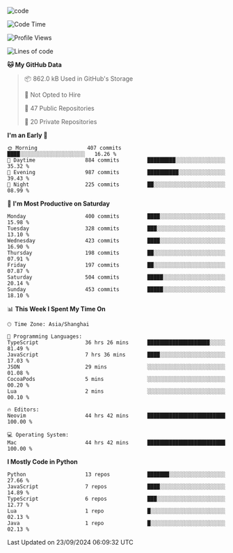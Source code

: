 
<!--
**liuyaanng/liuyaanng** is a ✨ _special_ ✨ repository because its `README.md` (this file) appears on your GitHub profile.

Here are some ideas to get you started:

- 🔭 I’m currently working on ...
- 🌱 I’m currently learning ...
- 👯 I’m looking to collaborate on ...
- 🤔 I’m looking for help with ...
- 💬 Ask me about ...
- 📫 How to reach me: ...
- 😄 Pronouns: ...
- ⚡ Fun fact: ...
-->


![code](https://cdn.jsdelivr.net/gh/liuyaanng/liuyaanng@1.0/code.gif) 

<!--START_SECTION:waka-->
![Code Time](http://img.shields.io/badge/Code%20Time-851%20hrs%2054%20mins-blue)

![Profile Views](http://img.shields.io/badge/Profile%20Views-0-blue)

![Lines of code](https://img.shields.io/badge/From%20Hello%20World%20I%27ve%20Written-14.7%20million%20lines%20of%20code-blue)

**🐱 My GitHub Data** 

> 📦 862.0 kB Used in GitHub's Storage 
 > 
> 🚫 Not Opted to Hire
 > 
> 📜 47 Public Repositories 
 > 
> 🔑 20 Private Repositories 
 > 
**I'm an Early 🐤** 

```text
🌞 Morning                407 commits         ████░░░░░░░░░░░░░░░░░░░░░   16.26 % 
🌆 Daytime                884 commits         █████████░░░░░░░░░░░░░░░░   35.32 % 
🌃 Evening                987 commits         ██████████░░░░░░░░░░░░░░░   39.43 % 
🌙 Night                  225 commits         ██░░░░░░░░░░░░░░░░░░░░░░░   08.99 % 
```
📅 **I'm Most Productive on Saturday** 

```text
Monday                   400 commits         ████░░░░░░░░░░░░░░░░░░░░░   15.98 % 
Tuesday                  328 commits         ███░░░░░░░░░░░░░░░░░░░░░░   13.10 % 
Wednesday                423 commits         ████░░░░░░░░░░░░░░░░░░░░░   16.90 % 
Thursday                 198 commits         ██░░░░░░░░░░░░░░░░░░░░░░░   07.91 % 
Friday                   197 commits         ██░░░░░░░░░░░░░░░░░░░░░░░   07.87 % 
Saturday                 504 commits         █████░░░░░░░░░░░░░░░░░░░░   20.14 % 
Sunday                   453 commits         █████░░░░░░░░░░░░░░░░░░░░   18.10 % 
```


📊 **This Week I Spent My Time On** 

```text
🕑︎ Time Zone: Asia/Shanghai

💬 Programming Languages: 
TypeScript               36 hrs 26 mins      ████████████████████░░░░░   81.49 % 
JavaScript               7 hrs 36 mins       ████░░░░░░░░░░░░░░░░░░░░░   17.03 % 
JSON                     29 mins             ░░░░░░░░░░░░░░░░░░░░░░░░░   01.08 % 
CocoaPods                5 mins              ░░░░░░░░░░░░░░░░░░░░░░░░░   00.20 % 
Lua                      2 mins              ░░░░░░░░░░░░░░░░░░░░░░░░░   00.10 % 

🔥 Editors: 
Neovim                   44 hrs 42 mins      █████████████████████████   100.00 % 

💻 Operating System: 
Mac                      44 hrs 42 mins      █████████████████████████   100.00 % 
```

**I Mostly Code in Python** 

```text
Python                   13 repos            ███████░░░░░░░░░░░░░░░░░░   27.66 % 
JavaScript               7 repos             ████░░░░░░░░░░░░░░░░░░░░░   14.89 % 
TypeScript               6 repos             ███░░░░░░░░░░░░░░░░░░░░░░   12.77 % 
Lua                      1 repo              █░░░░░░░░░░░░░░░░░░░░░░░░   02.13 % 
Java                     1 repo              █░░░░░░░░░░░░░░░░░░░░░░░░   02.13 % 
```




 Last Updated on 23/09/2024 06:09:32 UTC
<!--END_SECTION:waka-->
